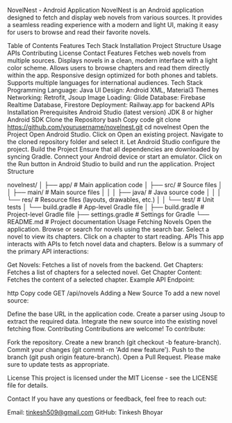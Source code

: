 NovelNest - Android Application
NovelNest is an Android application designed to fetch and display web novels from various sources. It provides a seamless reading experience with a modern and light UI, making it easy for users to browse and read their favorite novels.

Table of Contents
Features
Tech Stack
Installation
Project Structure
Usage
APIs
Contributing
License
Contact
Features
Fetches web novels from multiple sources.
Displays novels in a clean, modern interface with a light color scheme.
Allows users to browse chapters and read them directly within the app.
Responsive design optimized for both phones and tablets.
Supports multiple languages for international audiences.
Tech Stack
Programming Language: Java
UI Design: Android XML, Material3 Themes
Networking: Retrofit, Jsoup
Image Loading: Glide
Database: Firebase Realtime Database, Firestore
Deployment: Railway.app for backend APIs
Installation
Prerequisites
Android Studio (latest version)
JDK 8 or higher
Android SDK
Clone the Repository
bash
Copy code
git clone https://github.com/yourusername/novelnest.git
cd novelnest
Open the Project
Open Android Studio.
Click on Open an existing project.
Navigate to the cloned repository folder and select it.
Let Android Studio configure the project.
Build the Project
Ensure that all dependencies are downloaded by syncing Gradle.
Connect your Android device or start an emulator.
Click on the Run button in Android Studio to build and run the application.
Project Structure

novelnest/
│
├── app/                    # Main application code
│   ├── src/                # Source files
│   │   ├── main/           # Main source files
│   │   │   ├── java/       # Java source code
│   │   │   └── res/        # Resource files (layouts, drawables, etc.)
│   │   └── test/           # Unit tests
│   └── build.gradle        # App-level Gradle file
│
├── build.gradle            # Project-level Gradle file
├── settings.gradle         # Settings for Gradle
└── README.md               # Project documentation
Usage
Fetching Novels
Open the application.
Browse or search for novels using the search bar.
Select a novel to view its chapters.
Click on a chapter to start reading.
APIs
This app interacts with APIs to fetch novel data and chapters. Below is a summary of the primary API interactions:

Get Novels: Fetches a list of novels from the backend.
Get Chapters: Fetches a list of chapters for a selected novel.
Get Chapter Content: Fetches the content of a selected chapter.
Example API Endpoint:

http
Copy code
GET /api/novels
Adding a New Source
To add a new novel source:

Define the base URL in the application code.
Create a parser using Jsoup to extract the required data.
Integrate the new source into the existing novel fetching flow.
Contributing
Contributions are welcome! To contribute:

Fork the repository.
Create a new branch (git checkout -b feature-branch).
Commit your changes (git commit -m 'Add new feature').
Push to the branch (git push origin feature-branch).
Open a Pull Request.
Please make sure to update tests as appropriate.

License
This project is licensed under the MIT License - see the LICENSE file for details.

Contact
If you have any questions or feedback, feel free to reach out:

Email: tinkesh509@gmail.com
GitHub: Tinkesh Bhoyar
